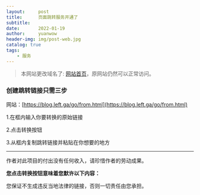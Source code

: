 ```yaml
---
layout:     post
title:      页面跳转服务开通了
subtitle:   
date:       2022-01-19
author:     yuanwow
header-img: img/post-web.jpg
catalog: true
tags:
    - 服务
---
```


> 本网站更改域名了: [网站首页](https://blog.left.ga)，原网站仍然可以正常访问。

### 创建跳转链接只需三步

网站：[https://blog.left.ga/go/from.html](https://blog.left.ga/go/from.html)

1.在框内输入你要转换的原始链接

2.点击转换按钮

3.从框内复制跳转链接并粘贴在你想要的地方

---

作者对此项目的付出没有任何收入，请珍惜作者的劳动成果。

**您点击转换按钮意味着您默许以下内容：**

您保证不生成违反当地法律的链接，否则一切责任由您承担。
